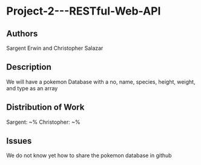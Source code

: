 # Project-2---RESTful-Web-API

## Authors
Sargent Erwin and Christopher Salazar

## Description
 We will have a pokemon Database with a no, name, species, height, weight, and type as an array

## Distribution of Work
   
     
Sargent: ~%
Christopher: ~%

## Issues

We do not know yet how to share the pokemon database in github
